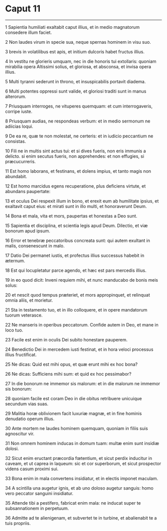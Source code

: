 # Caput 11

***

1 Sapientia humiliati exaltabit caput illius, et in medio magnatorum consedere illum faciet.

2 Non laudes virum in specie sua, neque spernas hominem in visu suo.

3 brevis in volatilibus est apis, et initium dulcoris habet fructus illius.

4 In vestitu ne glorieris umquam, nec in die honoris tui extollaris: quoniam mirabilia opera Altissimi solius, et gloriosa, et absconsa, et invisa opera illius.

5 Multi tyranni sederunt in throno, et insuspicabilis portavit diadema.

6 Multi potentes oppressi sunt valide, et gloriosi traditi sunt in manus alterorum.

7 Priusquam interroges, ne vituperes quemquam: et cum interrogaveris, corripe iuste.

8 Priusquam audias, ne respondeas verbum: et in medio sermonum ne adiicias loqui.

9 De ea re, quæ te non molestat, ne certeris: et in iudicio peccantium ne consistas.

10 Fili ne in multis sint actus tui: et si dives fueris, non eris immunis a delicto. si enim secutus fueris, non apprehendes: et non effugies, si præcucurreris.

11 Est homo laborans, et festinans, et dolens impius, et tanto magis non abundabit.

12 Est homo marcidus egens recuperatione, plus deficiens virtute, et abundans paupertate:

13 et oculus Dei respexit illum in bono, et erexit eum ab humilitate ipsius, et exaltavit caput eius: et mirati sunt in illo multi, et honoraverunt Deum.

14 Bona et mala, vita et mors, paupertas et honestas a Deo sunt.

15 Sapientia et disciplina, et scientia legis apud Deum. Dilectio, et viæ bonorum apud ipsum.

16 Error et tenebræ peccatoribus concreata sunt: qui autem exultant in malis, consenescunt in malo.

17 Datio Dei permanet iustis, et profectus illius successus habebit in æternum.

18 Est qui locupletatur parce agendo, et hæc est pars mercedis illius.

19 in eo quod dicit: Inveni requiem mihi, et nunc manducabo de bonis meis solus:

20 et nescit quod tempus præteriet, et mors appropinquet, et relinquat omnia aliis, et morietur.

21 Sta in testamento tuo, et in illo colloquere, et in opere mandatorum tuorum veterasce.

22 Ne manseris in operibus peccatorum. Confide autem in Deo, et mane in loco tuo.

23 Facile est enim in oculis Dei subito honestare pauperem.

24 Benedictio Dei in mercedem iusti festinat, et in hora veloci processus illius fructificat.

25 Ne dicas: Quid est mihi opus, et quæ erunt mihi ex hoc bona?

26 Ne dicas: Sufficiens mihi sum: et quid ex hoc pessimabor?

27 In die bonorum ne immemor sis malorum: et in die malorum ne immemor sis bonorum:

28 quoniam facile est coram Deo in die obitus retribuere unicuique secundum vias suas.

29 Malitia horæ oblivionem facit luxuriæ magnæ, et in fine hominis denudatio operum illius.

30 Ante mortem ne laudes hominem quemquam, quoniam in filiis suis agnoscitur vir.

31 Non omnem hominem inducas in domum tuam: multæ enim sunt insidiæ dolosi.

32 Sicut enim eructant præcordia fœtentium, et sicut perdix inducitur in caveam, et ut caprea in laqueum: sic et cor superborum, et sicut prospector videns casum proximi sui.

33 Bona enim in mala convertens insidiatur, et in electis imponet maculam.

34 A scintilla una augetur ignis, et ab uno doloso augetur sanguis: homo vero peccator sanguini insidiatur.

35 Attende tibi a pestifero, fabricat enim mala: ne inducat super te subsannationem in perpetuum.

36 Admitte ad te alienigenam, et subvertet te in turbine, et abalienabit te a tuis propriis.

